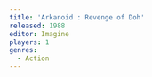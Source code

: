 ```yaml
---
title: 'Arkanoid : Revenge of Doh'
released: 1988
editor: Imagine
players: 1
genres:
  - Action
---
```

